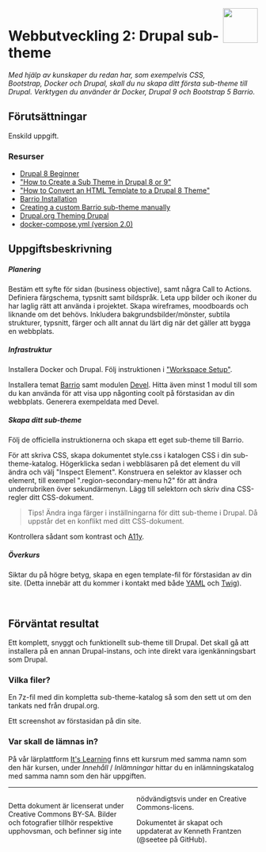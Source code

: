 <header style="float:right;">
  <img src="https://app.tcstenungsund.se/themes/tcapp/images/tc-s-trans.svg" style="width:5em;" />
</header>

# Webbutveckling 2: Drupal sub-theme

*Med hjälp av kunskaper du redan har, som exempelvis CSS, Bootstrap, Docker och Drupal, skall du nu skapa ditt första sub-theme till Drupal. Verktygen du använder är Docker, Drupal 9 och Bootstrap 5 Barrio.*

## Förutsättningar

Enskild uppgift.

### Resurser
* [Drupal 8 Beginner](https://www.youtube.com/playlist?list=PLpVC00PAQQxHzlDeQvCNDKkyKRV1G3_vT)
* ["How to Create a Sub Theme in Drupal 8 or 9"](https://youtu.be/hPXUn_D2-lE)
* ["How to Convert an HTML Template to a Drupal 8 Theme"](https://youtu.be/xdifbN3y5hU)
* [Barrio Installation](https://www.drupal.org/docs/8/themes/barrio-bootstrap-4-drupal-89-theme/bootstrap-barrio-installation/installation)
* [Creating a custom Barrio sub-theme manually](https://www.drupal.org/docs/8/themes/barrio-bootstrap-4-drupal-89-theme/bootstrap-barrio-installation/creating-a-custom-barrio-sub-theme#s-create-manually)
* [Drupal.org Theming Drupal](https://www.drupal.org/docs/theming-drupal)
* [docker-compose.yml (version 2.0)](https://raw.githubusercontent.com/seetee/docker/version2.0/drupal/docker-compose.yml)

## Uppgiftsbeskrivning

##### Planering

Bestäm ett syfte för sidan (business objective), samt några Call to Actions. Definiera färgschema, typsnitt samt bildspråk. Leta upp bilder och ikoner du har laglig rätt att använda i projektet. Skapa wireframes, moodboards och liknande om det behövs. Inkludera bakgrundsbilder/mönster, subtila strukturer, typsnitt, färger och allt annat du lärt dig när det gäller att bygga en webbplats.

##### Infrastruktur

Installera Docker och Drupal. Följ instruktionen i ["Workspace Setup"](https://raw.githubusercontent.com/seetee/manual/master/weuweb02/src/weuweb02_-_workspace_setup.pdf).

Installera temat [Barrio](https://www.drupal.org/project/bootstrap_barrio)  samt modulen [Devel](https://www.drupal.org/project/devel). Hitta även minst 1 modul till som du kan använda för att visa upp någonting coolt på förstasidan av din webbplats. Generera exempeldata med Devel.

##### Skapa ditt sub-theme

Följ de officiella instruktionerna och skapa ett eget sub-theme till Barrio.

För att skriva CSS, skapa dokumentet style.css i katalogen CSS i din sub-theme-katalog. Högerklicka sedan i webbläsaren på det element du vill ändra och välj "Inspect Element". Konstruera en selektor av klasser och element, till exempel ".region-secondary-menu h2" för att ändra underrubriken över sekundärmenyn. Lägg till selektorn och skriv dina CSS-regler ditt CSS-dokument.

> Tips! Ändra inga färger i inställningarna för ditt sub-theme i Drupal. Då uppstår det en konflikt med ditt CSS-dokument.

Kontrollera sådant som kontrast och [A11y](https://developer.mozilla.org/en-US/docs/Web/Accessibility).

##### Överkurs

Siktar du på högre betyg, skapa en egen template-fil för förstasidan av din site. (Detta innebär att du kommer i kontakt med både [YAML](https://en.wikipedia.org/wiki/YAML) och [Twig](https://en.wikipedia.org/wiki/Twig_(template_engine))).

<div style="page-break-after: always;">&nbsp;</div>

## Förväntat resultat

Ett komplett, snyggt och funktionellt sub-theme till Drupal. Det skall gå att installera på en annan Drupal-instans, och inte direkt vara igenkänningsbart som Drupal.

### Vilka filer?

En 7z-fil med din kompletta sub-theme-katalog så som den sett ut om den tankats ned från drupal.org.

Ett screenshot av förstasidan på din site.

### Var skall de lämnas in?

På vår lärplattform [It's Learning](https://stenungsund.itslearning.com/) finns ett kursrum med samma namn som den här kursen, under *Innehåll* / *Inlämningar* hittar du en inlämningskatalog med samma namn som den här uppgiften.

---

<footer style="columns: 2">
  <p>Detta dokument är licenserat under Creative Commons BY-SA. Bilder och fotografier tillhör respektive upphovsman, och befinner sig inte nödvändigtsvis under en Creative Commons-licens.</p>
  <p>Dokumentet är skapat och uppdaterat av Kenneth Frantzen (@seetee på GitHub).</p>
</footer>
